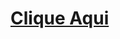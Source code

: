 <!--
Author: João Victor David de Oliveira (j.victordavid2@gmail.com)
README.md (c) 2022
Desc: description
Created:  2022-04-27T05:18:14.946Z
Modified: 2022-04-27T05:18:43.998Z
-->

# [Clique Aqui](https://jvddavid.github.io)

